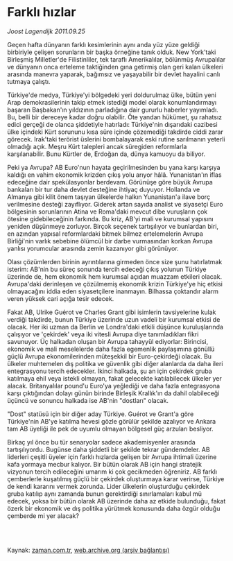 # Farklı hızlar

*Joost Lagendijk 2011.09.25*

<td class="columnist-detail">
<p>Geçen hafta dünyanın farklı kesimlerinin aynı anda yüz yüze geldiği birbiriyle çelişen sorunların bir başka örneğine tanık olduk. New York'taki Birleşmiş Milletler'de Filistinliler, tek taraflı Amerikalılar, bölünmüş Avrupalılar ve dünyanın onca erteleme taktiğinden gına getirmiş olan geri kalan ülkeleri arasında manevra yaparak, bağımsız ve yaşayabilir bir devlet hayalini canlı tutmaya çalıştı.</p>
<p>
<div id="haberMetinDiv">
<p>Türkiye'de medya, Türkiye'yi bölgedeki yeri doldurulmaz ülke, bütün yeni Arap demokrasilerinin takip etmek istediği model olarak konumlandırmayı başaran Başbakan'ın yıldızının parladığına dair gururlu haberler yayımladı. Bu, belli bir dereceye kadar doğru olabilir. Öte yandan hükümet, şu rahatsız edici gerçeği de olanca şiddetiyle hatırladı: Türkiye'nin dışarıdaki cazibesi ülke içindeki Kürt sorununu kısa süre içinde çözemediği takdirde ciddi zarar görecek. Irak'taki terörist üslerini bombalayarak eski rutine sarılmanın yeterli olmadığı açık. Meşru Kürt talepleri ancak süregiden reformlarla karşılanabilir. Bunu Kürtler de, Erdoğan da, dünya kamuoyu da biliyor.
<p>Peki ya Avrupa? AB Euro'nun hayata geçirilmesinden bu yana karşı karşıya kaldığı en vahim ekonomik krizden çıkış yolu arıyor hâlâ. Yunanistan'ın iflas edeceğine dair spekülasyonlar berdevam. Görünüşe göre büyük Avrupa bankaları bir tur daha devlet desteğine ihtiyaç duyuyor. Hollanda ve Almanya gibi kilit önem taşıyan ülkelerde halkın Yunanistan'a ilave borç verilmesine desteği zayıflıyor. Giderek artan sayıda analist ve siyasetçi Euro bölgesinin sorunlarının Atina ve Roma'daki mevcut dibe vuruşların çok ötesine gidebileceğinin farkında. Bu kriz, AB'yi mali ve kurumsal yapısını yeniden düşünmeye zorluyor. Birçok seçenek tartışılıyor ve bunlardan biri, en azından yapısal reformlardaki bitmek bilmez ertelemelerin Avrupa Birliği'nin varlık sebebine ölümcül bir darbe vurmasından korkan Avrupa yanlısı yorumcular arasında zemin kazanıyor gibi görünüyor.
<p>Olası çözümlerden birinin ayrıntılarına girmeden önce size şunu hatırlatmak isterim: AB'nin bu süreç sonunda tercih edeceği çıkış yolunun Türkiye üzerinde de, hem ekonomik hem kurumsal açıdan muazzam etkileri olacak. Avrupa'daki derinleşen ve çözülmemiş ekonomik krizin Türkiye'ye hiç etkisi olmayacağını iddia eden siyasetçilere inanmayın. Bilhassa çoktandır alarm veren yüksek cari açığa tesir edecek.
<p>Fakat AB, Ulrike Guérot ve Charles Grant gibi isimlerin tavsiyelerine kulak verdiği takdirde, bunun Türkiye üzerinde uzun vadeli bir kurumsal etkisi de olacak. Her iki uzman da Berlin ve Londra'daki etkili düşünce kuruluşlarında çalışıyor ve 'çekirdek' veya iki vitesli Avrupa diye tanımladıkları fikri savunuyor. Üç halkadan oluşan bir Avrupa tahayyül ediyorlar: Birincisi, ekonomik ve mali meselelerde daha fazla egemenlik paylaşımına gönüllü güçlü Avrupa ekonomilerinden müteşekkil bir Euro-çekirdeği olacak. Bu ülkeler muhtemelen dış politika ve güvenlik gibi diğer alanlarda da daha ileri entegrasyonu tercih edecekler. İkinci halkada, şu an için çekirdek gruba katılmaya ehil veya istekli olmayan, fakat gelecekte katılabilecek ülkeler yer alacak. Britanyalılar pound'u Euro'ya yeğlediği ve daha fazla entegrasyona karşı çıktığından dolayı günün birinde Birleşik Krallık'ın da dahil olabileceği üçüncü ve sonuncu halkada ise AB'nin "dostları" olacak.
<p>"Dost" statüsü için bir diğer aday Türkiye. Guérot ve Grant'a göre Türkiye'nin AB'ye katılma hevesi gözle görülür şekilde azalıyor ve Ankara tam AB üyeliği ile pek de uyumlu olmayan bölgesel güç arzuları besliyor.
<p>Birkaç yıl önce bu tür senaryolar sadece akademisyenler arasında tartışılıyordu. Bugünse daha şiddetli bir şekilde tekrar gündemdeler. AB liderleri çeşitli üyeler için farklı hızlarda gelişen bir Avrupa ihtimali üzerine kafa yormaya mecbur kalıyor. Bir bütün olarak AB için hangi stratejik vizyonun tercih edileceğini umarım ki çok gecikmeden öğreniriz. AB farklı çemberlerle kuşatılmış güçlü bir çekirdek oluşturmaya karar verirse, Türkiye de kendi kararını vermek zorunda. Lider ülkelerin oluşturduğu çekirdek gruba katılıp aynı zamanda bunun gerektirdiği sınırlamaları kabul mü edecek, yoksa bir bütün olarak AB üzerinde daha az etkide bulunduğu, fakat özerk bir ekonomik ve dış politika yürütmek konusunda daha özgür olduğu çemberde mi yer alacak? </p></p></p></p></p></p></div>
</p>


<p><br>
		 </br></p></td>

Kaynak: [zaman.com.tr](http://zaman.com.tr/yazar.do?yazino=1183582), [web.archive.org (arşiv bağlantısı)](http://web.archive.org/web/20120101121101/http://www.zaman.com.tr:80/yazar.do?yazino=1183582)
